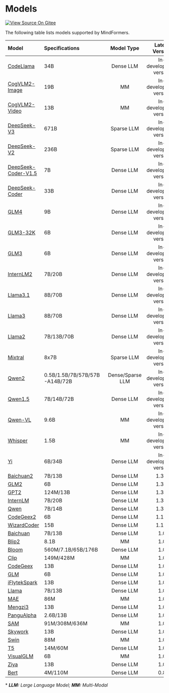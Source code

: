 # Models

[![View Source On Gitee](https://mindspore-website.obs.cn-north-4.myhuaweicloud.com/website-images/r2.6.0/resource/_static/logo_source_en.svg)](https://gitee.com/mindspore/docs/blob/r2.6.0/docs/mindformers/docs/source_en/start/models.md)

The following table lists models supported by MindFormers.

| Model                                                                                                   | Specifications                |    Model Type    |     Latest Version     |
|:--------------------------------------------------------------------------------------------------------|:------------------------------|:----------------:|:----------------------:|
| [CodeLlama](https://gitee.com/mindspore/mindformers/blob/r1.5.0/docs/model_cards/codellama.md)             | 34B                           |    Dense LLM     | In-development version |
| [CogVLM2-Image](https://gitee.com/mindspore/mindformers/blob/r1.5.0/docs/model_cards/cogvlm2_image.md)     | 19B                           |        MM        | In-development version |
| [CogVLM2-Video](https://gitee.com/mindspore/mindformers/blob/r1.5.0/docs/model_cards/cogvlm2_video.md)     | 13B                           |        MM        | In-development version |
| [DeepSeek-V3](https://gitee.com/mindspore/mindformers/tree/r1.5.0/research/deepseek3)                      | 671B                          |    Sparse LLM    | In-development version |
| [DeepSeek-V2](https://gitee.com/mindspore/mindformers/tree/r1.5.0/research/deepseek2)                      | 236B                          |    Sparse LLM    | In-development version |
| [DeepSeek-Coder-V1.5](https://gitee.com/mindspore/mindformers/tree/r1.5.0/research/deepseek1_5)            | 7B                            |    Dense LLM     | In-development version |
| [DeepSeek-Coder](https://gitee.com/mindspore/mindformers/tree/r1.5.0/research/deepseek)                    | 33B                           |    Dense LLM     | In-development version |
| [GLM4](https://gitee.com/mindspore/mindformers/blob/r1.5.0/docs/model_cards/glm4.md)                       | 9B                            |    Dense LLM     | In-development version |
| [GLM3-32K](https://gitee.com/mindspore/mindformers/tree/r1.5.0/research/glm32k)                            | 6B                            |    Dense LLM     | In-development version |
| [GLM3](https://gitee.com/mindspore/mindformers/blob/r1.5.0/docs/model_cards/glm3.md)                       | 6B                            |    Dense LLM     | In-development version |
| [InternLM2](https://gitee.com/mindspore/mindformers/tree/r1.5.0/research/internlm2)                        | 7B/20B                        |    Dense LLM     | In-development version |
| [Llama3.1](https://gitee.com/mindspore/mindformers/tree/r1.5.0/research/llama3_1)                          | 8B/70B                        |    Dense LLM     | In-development version |
| [Llama3](https://gitee.com/mindspore/mindformers/tree/r1.5.0/research/llama3)                              | 8B/70B                        |    Dense LLM     | In-development version |
| [Llama2](https://gitee.com/mindspore/mindformers/blob/r1.5.0/docs/model_cards/llama2.md)                   | 7B/13B/70B                    |    Dense LLM     | In-development version |
| [Mixtral](https://gitee.com/mindspore/mindformers/tree/r1.5.0/research/mixtral)                            | 8x7B                          |    Sparse LLM    | In-development version |
| [Qwen2](https://gitee.com/mindspore/mindformers/tree/r1.5.0/research/qwen2)                                | 0.5B/1.5B/7B/57B/57B-A14B/72B | Dense/Sparse LLM | In-development version |
| [Qwen1.5](https://gitee.com/mindspore/mindformers/tree/r1.5.0/research/qwen1_5)                            | 7B/14B/72B                    |    Dense LLM     | In-development version |
| [Qwen-VL](https://gitee.com/mindspore/mindformers/tree/r1.5.0/research/qwenvl)                             | 9.6B                          |        MM        | In-development version |
| [Whisper](https://gitee.com/mindspore/mindformers/blob/r1.5.0/docs/model_cards/whisper.md)                 | 1.5B                          |        MM        | In-development version |
| [Yi](https://gitee.com/mindspore/mindformers/tree/r1.5.0/research/yi)                                      | 6B/34B                        |    Dense LLM     | In-development version |
| [Baichuan2](https://gitee.com/mindspore/mindformers/blob/r1.3.0/research/baichuan2/baichuan2.md)        | 7B/13B                        |    Dense LLM     |         1.3.2          |
| [GLM2](https://gitee.com/mindspore/mindformers/blob/r1.3.0/docs/model_cards/glm2.md)                    | 6B                            |    Dense LLM     |         1.3.2          |
| [GPT2](https://gitee.com/mindspore/mindformers/blob/r1.3.0/docs/model_cards/gpt2.md)                    | 124M/13B                      |    Dense LLM     |         1.3.2          |
| [InternLM](https://gitee.com/mindspore/mindformers/blob/r1.3.0/research/internlm/internlm.md)           | 7B/20B                        |    Dense LLM     |         1.3.2          |
| [Qwen](https://gitee.com/mindspore/mindformers/blob/r1.3.0/research/qwen/qwen.md)                       | 7B/14B                        |    Dense LLM     |         1.3.2          |
| [CodeGeex2](https://gitee.com/mindspore/mindformers/blob/r1.1.0/docs/model_cards/codegeex2.md)          | 6B                            |    Dense LLM     |         1.1.0          |
| [WizardCoder](https://gitee.com/mindspore/mindformers/blob/r1.1.0/research/wizardcoder/wizardcoder.md)  | 15B                           |    Dense LLM     |         1.1.0          |
| [Baichuan](https://gitee.com/mindspore/mindformers/blob/r1.0/research/baichuan/baichuan.md)             | 7B/13B                        |    Dense LLM     |          1.0           |
| [Blip2](https://gitee.com/mindspore/mindformers/blob/r1.0/docs/model_cards/blip2.md)                    | 8.1B                          |        MM        |          1.0           |
| [Bloom](https://gitee.com/mindspore/mindformers/blob/r1.0/docs/model_cards/bloom.md)                    | 560M/7.1B/65B/176B            |    Dense LLM     |          1.0           |
| [Clip](https://gitee.com/mindspore/mindformers/blob/r1.0/docs/model_cards/clip.md)                      | 149M/428M                     |        MM        |          1.0           |
| [CodeGeex](https://gitee.com/mindspore/mindformers/blob/r1.0/research/codegeex/codegeex.md)             | 13B                           |    Dense LLM     |          1.0           |
| [GLM](https://gitee.com/mindspore/mindformers/blob/r1.0/docs/model_cards/glm.md)                        | 6B                            |    Dense LLM     |          1.0           |
| [iFlytekSpark](https://gitee.com/mindspore/mindformers/blob/r1.0/research/iflytekspark/iflytekspark.md) | 13B                           |    Dense LLM     |          1.0           |
| [Llama](https://gitee.com/mindspore/mindformers/blob/r1.0/docs/model_cards/llama.md)                    | 7B/13B                        |    Dense LLM     |          1.0           |
| [MAE](https://gitee.com/mindspore/mindformers/blob/r1.0/docs/model_cards/mae.md)                        | 86M                           |        MM        |          1.0           |
| [Mengzi3](https://gitee.com/mindspore/mindformers/blob/r1.0/research/mengzi3/mengzi3.md)                | 13B                           |    Dense LLM     |          1.0           |
| [PanguAlpha](https://gitee.com/mindspore/mindformers/blob/r1.0/docs/model_cards/pangualpha.md)          | 2.6B/13B                      |    Dense LLM     |          1.0           |
| [SAM](https://gitee.com/mindspore/mindformers/blob/r1.0/docs/model_cards/sam.md)                        | 91M/308M/636M                 |        MM        |          1.0           |
| [Skywork](https://gitee.com/mindspore/mindformers/blob/r1.0/research/skywork/skywork.md)                | 13B                           |    Dense LLM     |          1.0           |
| [Swin](https://gitee.com/mindspore/mindformers/blob/r1.0/docs/model_cards/swin.md)                      | 88M                           |        MM        |          1.0           |
| [T5](https://gitee.com/mindspore/mindformers/blob/r1.0/docs/model_cards/t5.md)                          | 14M/60M                       |    Dense LLM     |          1.0           |
| [VisualGLM](https://gitee.com/mindspore/mindformers/blob/r1.0/research/visualglm/visualglm.md)          | 6B                            |        MM        |          1.0           |
| [Ziya](https://gitee.com/mindspore/mindformers/blob/r1.0/research/ziya/ziya.md)                         | 13B                           |    Dense LLM     |          1.0           |
| [Bert](https://gitee.com/mindspore/mindformers/blob/r0.8/docs/model_cards/bert.md)                      | 4M/110M                       |    Dense LLM     |          0.8           |

&#42; ***LLM:*** *Large Language Model;* ***MM:*** *Multi-Modal*